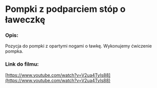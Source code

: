 # Pompki z podparciem stóp o ławeczkę

### Opis:
Pozycja do pompki z opartymi nogami o ławkę. Wykonujemy ćwiczenie pompka.

### Link do filmu:
[https://www.youtube.com/watch?v=V2ua4TyIs88](https://www.youtube.com/watch?v=V2ua4TyIs88)
